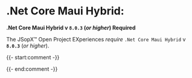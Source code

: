 ﻿
# .Net Core Maui Hybrid:

**.Net Core Maui Hybrid v `8.0.3` (_or higher_) Required**

The JSopX™ Open Project EXperiences _require_ `.Net Core Maui Hybrid` v **`8.0.3`** (_or higher_). 

{{- start:comment -}}
<!-- START JSOPX NOVA DOCX HEADER
group: 'Technologies'
subGroup: '.Net Core Maui Hybrid'
isDraft: false
isProductionReady: true
toc: true
END JSOPX NOVA DOCX HEADER -->
{{- end:comment -}}